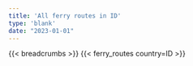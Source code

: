 ```yaml
---
title: 'All ferry routes in ID'
type: 'blank'
date: "2023-01-01"
---
```


{{< breadcrumbs >}}
{{< ferry_routes country=ID >}}
